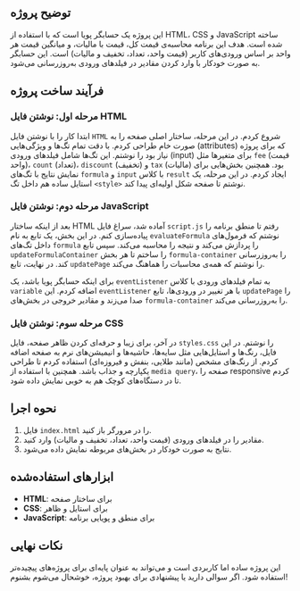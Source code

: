 ## توضیح پروژه
این پروژه یک حسابگر پویا است که با استفاده از HTML، CSS و JavaScript ساخته شده است. هدف این برنامه محاسبه‌ی قیمت کل، قیمت با مالیات، و میانگین قیمت هر واحد بر اساس ورودی‌های کاربر (قیمت واحد، تعداد، تخفیف و مالیات) است. این حسابگر به صورت خودکار با وارد کردن مقادیر در فیلدهای ورودی به‌روزرسانی می‌شود.

## فرآیند ساخت پروژه

### مرحله اول: نوشتن فایل HTML
ابتدا کار را با نوشتن فایل `HTML` شروع کردم. در این مرحله، ساختار اصلی صفحه را به صورت خام طراحی کردم. با دقت تمام تگ‌ها و ویژگی‌هایی (attributes) که برای پروژه نیاز بود را نوشتم. این تگ‌ها شامل فیلدهای ورودی (input) برای متغیرها مثل `fee` (قیمت واحد)، `count` (تعداد)، `discount` (تخفیف) و `tax` (مالیات) بود. همچنین بخش‌هایی برای نمایش نتایج با تگ‌های `formula` و `input` با کلاس `result` ایجاد کردم. در این مرحله، یک استایل ساده هم داخل تگ `<style>` نوشتم تا صفحه شکل اولیه‌ای پیدا کند.

### مرحله دوم: نوشتن فایل JavaScript
بعد از اینکه ساختار HTML آماده شد، سراغ فایل `script.js` رفتم تا منطق برنامه را پیاده‌سازی کنم. در این بخش، یک تابع به نام `evaluateFormula` نوشتم که فرمول‌های داخل تگ‌های `formula` را پردازش می‌کند و نتیجه را محاسبه می‌کند. سپس تابع `updateFormulaContainer` را ساختم تا هر بخش `formula-container` را به‌روزرسانی کند. در نهایت، تابع `updatePage` را نوشتم که همه‌ی محاسبات را هماهنگ می‌کند.

برای اینکه حسابگر پویا باشد، یک `eventListener` به تمام فیلدهای ورودی با کلاس `variable` اضافه کردم. این `eventListener` با هر تغییر در ورودی‌ها، تابع `updatePage` را صدا می‌زند و مقادیر خروجی در بخش‌های `formula-container` را به‌روزرسانی می‌کند.

### مرحله سوم: نوشتن فایل CSS
در آخر، برای زیبا و حرفه‌ای کردن ظاهر صفحه، فایل `styles.css` را نوشتم. در این فایل، رنگ‌ها و استایل‌هایی مثل سایه‌ها، حاشیه‌ها و انیمیشن‌های نرم به صفحه اضافه کردم. از رنگ‌های مشخص (مانند طلایی، بنفش و فیروزه‌ای) استفاده کردم تا طراحی یکپارچه و جذاب باشد. همچنین با استفاده از `media query`، صفحه را responsive کردم تا در دستگاه‌های کوچک هم به خوبی نمایش داده شود.

## نحوه اجرا
1. فایل `index.html` را در مرورگر باز کنید.
2. مقادیر را در فیلدهای ورودی (قیمت واحد، تعداد، تخفیف و مالیات) وارد کنید.
3. نتایج به صورت خودکار در بخش‌های مربوطه نمایش داده می‌شود.

## ابزارهای استفاده‌شده
- **HTML**: برای ساختار صفحه
- **CSS**: برای استایل و ظاهر
- **JavaScript**: برای منطق و پویایی برنامه

## نکات نهایی
این پروژه ساده اما کاربردی است و می‌تواند به عنوان پایه‌ای برای پروژه‌های پیچیده‌تر استفاده شود. اگر سوالی دارید یا پیشنهادی برای بهبود پروژه، خوشحال می‌شوم بشنوم!
